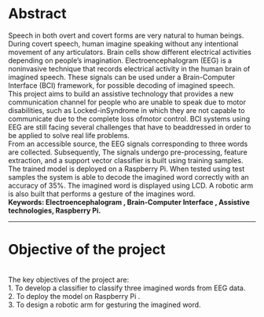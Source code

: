 # Abstract
Speech in both overt and covert forms are very natural to human beings. During covert speech, human imagine speaking without any intentional movement of any articulators. Brain cells show different electrical activities depending on people’s imagination. Electroencephalogram (EEG) is a noninvasive technique that records electrical activity in the
human brain of imagined speech. These signals can be used under a Brain-Computer Interface (BCI) framework, for possible decoding of imagined speech.
<br>
This project aims to build an assistive technology that provides a new communication channel for people who are unable to speak due to motor disabilities, such as Locked-inSyndrome in which they are not capable to communicate due to the complete loss ofmotor control. BCI systems using EEG are still facing several challenges that have to beaddressed in order to be applied to solve real life problems.
<br>
From an accessible source, the EEG signals corresponding to three words are collected. Subsequently, The signals undergo pre-processing, feature extraction, and a support vector classifier is built using training samples. The trained model is deployed on a Raspberry Pi. When tested using test samples the system is able to decode the imagined word correctly with an accuracy of 35%. The imagined word is displayed using LCD. A robotic arm is also built that performs a gesture of the imagines word.<br>
<b>Keywords: Electroencephalogram , Brain-Computer Interface , Assistive technologies, Raspberry Pi.</b>
<hr>
<h1>Objective of the project</h1><br>
The key objectives of the project are:<br>
1. To develop a classifier to classify three imagined words from EEG data.<br>
2. To deploy the model on Raspberry Pi .<br>
3. To design a robotic arm for gesturing the imagined word.<br>